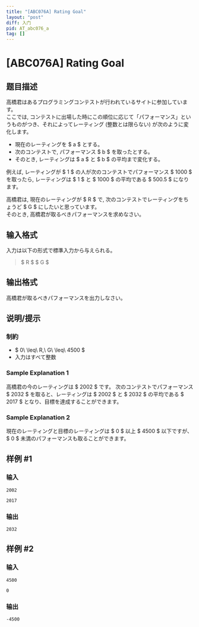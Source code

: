 ```yaml
---
title: "[ABC076A] Rating Goal"
layout: "post"
diff: 入门
pid: AT_abc076_a
tag: []
---
```


# [ABC076A] Rating Goal

## 题目描述

[problemUrl]: https://atcoder.jp/contests/abc076/tasks/abc076_a

高橋君はあるプログラミングコンテストが行われているサイトに参加しています。   
 ここでは, コンテストに出場した時にこの順位に応じて「パフォーマンス」というものがつき、それによってレーティング (整数とは限らない) が次のように変化します。

- 現在のレーティングを $ a $ とする。
- 次のコンテストで, パフォーマンス $ b $ を取ったとする。
- そのとき, レーティングは $ a $ と $ b $ の平均まで変化する。

例えば, レーティングが $ 1 $ の人が次のコンテストでパフォーマンス $ 1000 $ を取ったら, レーティングは $ 1 $ と $ 1000 $ の平均である $ 500.5 $ になります。

高橋君は, 現在のレーティングが $ R $ で, 次のコンテストでレーティングをちょうど $ G $ にしたいと思っています。  
 そのとき, 高橋君が取るべきパフォーマンスを求めなさい。

## 输入格式

入力は以下の形式で標準入力から与えられる。

> $ R $ $ G $

## 输出格式

高橋君が取るべきパフォーマンスを出力しなさい。

## 说明/提示

### 制約

- $ 0\ \leq\ R,\ G\ \leq\ 4500 $
- 入力はすべて整数

### Sample Explanation 1

高橋君の今のレーティングは $ 2002 $ です。 次のコンテストでパフォーマンス $ 2032 $ を取ると、レーティングは $ 2002 $ と $ 2032 $ の平均である $ 2017 $ となり、目標を達成することができます。

### Sample Explanation 2

現在のレーティングと目標のレーティングは $ 0 $ 以上 $ 4500 $ 以下ですが、$ 0 $ 未満のパフォーマンスも取ることができます。

## 样例 #1

### 输入

```
2002
2017
```

### 输出

```
2032
```

## 样例 #2

### 输入

```
4500
0
```

### 输出

```
-4500
```

